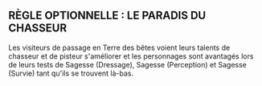 ## RÈGLE OPTIONNELLE : LE PARADIS DU CHASSEUR

Les visiteurs de passage en Terre des bêtes voient leurs talents
de chasseur et de pisteur s'améliorer et les personnages sont
avantagés lors de leurs tests de Sagesse (Dressage), Sagesse
(Perception) et Sagesse (Survie) tant qu'ils se trouvent là-bas.
